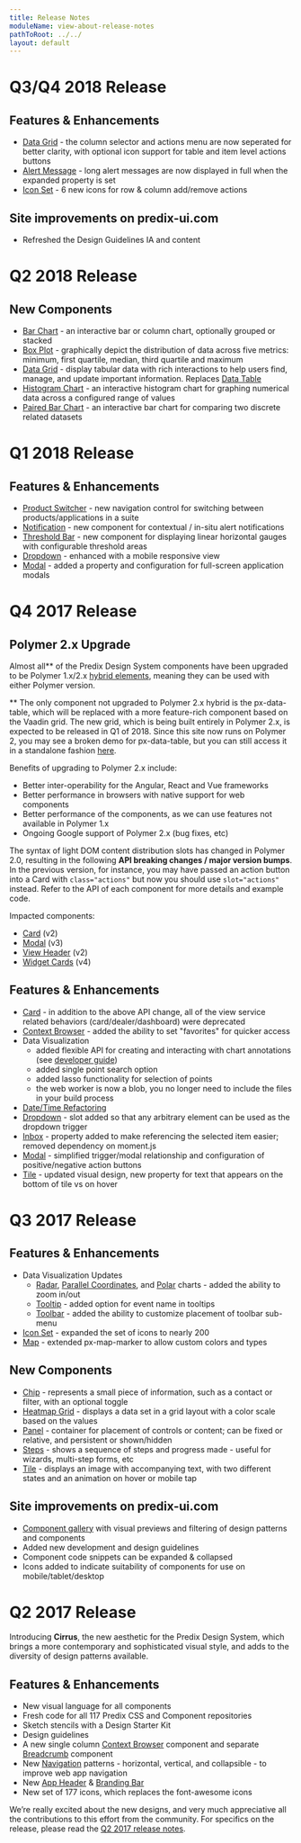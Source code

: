 ```yaml
---
title: Release Notes
moduleName: view-about-release-notes
pathToRoot: ../../
layout: default
---
```


# Q3/Q4 2018 Release

## Features & Enhancements

* [Data Grid](#/elements/px-data-grid) - the column selector and actions menu are now seperated for better clarity, with optional icon support for table and item level actions buttons
* [Alert Message](#/elements/px-alert-message) - long alert messages are now displayed in full when the expanded property is set
* [Icon Set](/#/modules/px-icon-set) - 6 new icons for row & column add/remove actions

## Site improvements on predix-ui.com

* Refreshed the Design Guidelines IA and content

# Q2 2018 Release

## New Components

* [Bar Chart](#/elements/px-vis-bar-chart) - an interactive bar or column chart, optionally grouped or stacked
* [Box Plot](#/elements/px-vis-boxplot) - graphically depict the distribution of data across five metrics: minimum, first quartile, median, third quartile and maximum
* [Data Grid](#/elements/px-data-grid) - display tabular data with rich interactions to help users find, manage, and update important information. Replaces [Data Table](#/elements/px-data-table)
* [Histogram Chart](#/elements/px-vis-histogram) - an interactive histogram chart for graphing numerical data across a configured range of values
* [Paired Bar Chart](#/elements/px-vis-paired-bar) - an interactive bar chart for comparing two discrete related datasets

# Q1 2018 Release

## Features & Enhancements

* [Product Switcher](#/elements/px-product-switcher) - new navigation control for switching between products/applications in a suite
* [Notification](#/elements/px-notification) - new component for contextual / in-situ alert notifications
* [Threshold Bar](#/elements/px-threshold-bar) - new component for displaying linear horizontal gauges with configurable threshold areas
* [Dropdown](#/elements/px-dropdown) - enhanced with a mobile responsive view
* [Modal](#/elements/px-modal) - added a property and configuration for full-screen application modals

# Q4 2017 Release

## Polymer 2.x Upgrade
Almost all\*\* of the Predix Design System components have been upgraded to be Polymer 1.x/2.x [hybrid elements](https://www.polymer-project.org/2.0/docs/devguide/hybrid-elements), meaning they can be used with either Polymer version.

\*\* The only component not upgraded to Polymer 2.x hybrid is the px-data-table, which will be replaced with a more feature-rich component based on the Vaadin grid. The new grid, which is being built entirely in Polymer 2.x, is expected to be released in Q1 of 2018. Since this site now runs on Polymer 2, you may see a broken demo for px-data-table, but you can still access it in a standalone fashion [here](https://www.predix-ui.com/px-data-table/px-data-table/).

Benefits of upgrading to Polymer 2.x include:
* Better inter-operability for the Angular, React and Vue frameworks
* Better performance in browsers with native support for web components
* Better performance of the components, as we can use features not available in Polymer 1.x
* Ongoing Google support of Polymer 2.x (bug fixes, etc)

The syntax of light DOM content distribution slots has changed in Polymer 2.0, resulting in the following **API breaking changes / major version bumps**. In the previous version, for instance, you may have passed an action button into a Card with `class="actions"` but now you should use `slot="actions"` instead. Refer to the API of each component for more details and example code.

Impacted components:
* [Card](/#/modules/px-card) (v2)
* [Modal](/#/modules/px-modal) (v3)
* [View Header](/#/modules/px-view-header) (v2)
* [Widget Cards](/#/modules/px-widget-cards) (v4)


## Features & Enhancements

* [Card](/#/modules/px-card) - in addition to the above API change, all of the view service related behaviors (card/dealer/dashboard) were deprecated
* [Context Browser](/#/modules/px-context-browser) - added the ability to set "favorites" for quicker access
* Data Visualization
  * added flexible API for creating and interacting with chart annotations (see [developer guide](/#/develop/vis/annotations))
  * added single point search option
  * added lasso functionality for selection of points
  * the web worker is now a blob, you no longer need to include the files in your build process
* [Date/Time Refactoring](/#/develop/datetime-changes)
* [Dropdown](/#/modules/px-dropdown) - slot added so that any arbitrary element can be used as the dropdown trigger
* [Inbox](/#/modules/px-inbox) - property added to make referencing the selected item easier; removed dependency on moment.js
* [Modal](/#/modules/px-modal) - simplified trigger/modal relationship and configuration of positive/negative action buttons
* [Tile](/#/modules/px-tile) - updated visual design, new property for text that appears on the bottom of tile vs on hover


# Q3 2017 Release

## Features & Enhancements

* Data Visualization Updates
  * [Radar](/#/modules/px-vis-radar), [Parallel Coordinates](/#/modules/px-vis-parallel-coordinates), and [Polar](/#/modules/px-vis-polar) charts - added the ability to zoom in/out
  * [Tooltip](/#/elements/vis/px-vis/px-vis-tooltip) - added option for event name in tooltips
  * [Toolbar](/#/elements/vis/px-vis/px-vis-toolbar) - added the ability to customize placement of toolbar sub-menu
* [Icon Set](/#/modules/px-icon-set) - expanded the set of icons to nearly 200
* [Map](/#/modules/px-map) - extended px-map-marker to allow custom colors and types

## New Components

* [Chip](/#/modules/px-chip) - represents a small piece of information, such as a contact or filter, with an optional toggle
* [Heatmap Grid](/#/modules/px-heatmap-grid) - displays a data set in a grid layout with a color scale based on the values
* [Panel](/#/modules/px-panel) - container for placement of controls or content; can be fixed or relative, and persistent or shown/hidden
* [Steps](/#/modules/px-steps) - shows a sequence of steps and progress made - useful for wizards, multi-step forms, etc
* [Tile](/#/modules/px-tile) - displays an image with accompanying text, with two different states and an animation on hover or mobile tap

## Site improvements on predix-ui.com

* [Component gallery](/#/gallery) with visual previews and filtering of design patterns and components
* Added new development and design guidelines
* Component code snippets can be expanded & collapsed
* Icons added to indicate suitability of components for use on mobile/tablet/desktop


# Q2 2017 Release

Introducing **Cirrus**, the new aesthetic for the Predix Design System, which brings a more contemporary and sophisticated visual style, and adds to the diversity of design patterns available.

## Features & Enhancements

* New visual language for all components
* Fresh code for all 117 Predix CSS and Component repositories
* Sketch stencils with a Design Starter Kit
* Design guidelines
* A new single column [Context Browser](/#/modules/px-context-browser) component and separate [Breadcrumb](/#/modules/px-breadcrumbs) component
* New [Navigation](/#/modules/px-app-nav) patterns - horizontal, vertical, and collapsible - to improve web app navigation
* New [App Header](/#/modules/px-app-header) & [Branding Bar](/#/modules/px-branding-bar)
* New set of 177 icons, which replaces the font-awesome icons

We’re really excited about the new designs, and very much appreciative all the contributions to this effort from the community. For specifics on the release, please read the [Q2 2017 release notes](/#/develop/migrate/api-changes).
